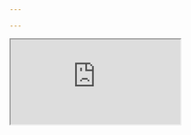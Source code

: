 ```yaml
---

---
```

<script type="text/javascript" src="https://stylemygcal.com/widget.js"></script>
<div class="smgc-calendar-placeholder" id="smgc-cal-x3z8VmASsJX8ZvOTAJLl" align="center"></div>



<iframe src="https://docs.google.com/spreadsheets/d/e/2PACX-1vQfIWJTa9fNMRteLjD3jtCUjJqb0aMMLwF1PNW9u-O0iI_R7kAm5cWuWTUnNF4E-PLjV6brhspYXLwh/pubhtml?gid=0&amp;single=true&amp;widget=true&amp;headers=false"></iframe>